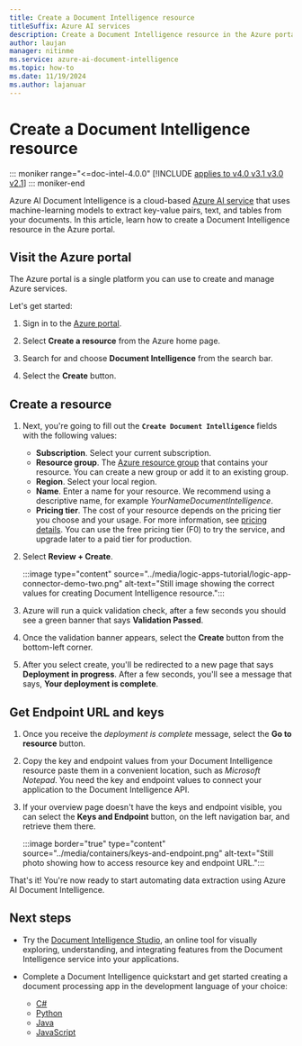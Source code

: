 ```yaml
---
title: Create a Document Intelligence resource
titleSuffix: Azure AI services
description: Create a Document Intelligence resource in the Azure portal.
author: laujan
manager: nitinme
ms.service: azure-ai-document-intelligence
ms.topic: how-to
ms.date: 11/19/2024
ms.author: lajanuar
---
```



# Create a Document Intelligence resource

::: moniker range="<=doc-intel-4.0.0"
 [!INCLUDE [applies to v4.0 v3.1 v3.0 v2.1](../includes/applies-to-v40-v31-v30-v21.md)]
::: moniker-end

Azure AI Document Intelligence is a cloud-based [Azure AI service](../../../ai-services/index.yml) that uses machine-learning models to extract key-value pairs, text, and tables from your documents. In this article, learn how to create a Document Intelligence resource in the Azure portal.

## Visit the Azure portal

The Azure portal is a single platform you can use to create and manage Azure services.

Let's get started:

1. Sign in to the [Azure portal](https://portal.azure.com).

1. Select **Create a resource** from the Azure home page.

1. Search for and choose **Document Intelligence** from the search bar.

1. Select the **Create** button.

## Create a resource

1. Next, you're going to fill out the **`Create Document Intelligence`** fields with the following values:

    * **Subscription**. Select your current subscription.
    * **Resource group**. The [Azure resource group](/azure/cloud-adoption-framework/govern/resource-consistency/resource-access-management#what-is-an-azure-resource-group) that contains your resource. You can create a new group or add it to an existing group.
    * **Region**. Select your local region.
    * **Name**. Enter a name for your resource. We recommend using a descriptive name, for example *YourNameDocumentIntelligence*.
    * **Pricing tier**. The cost of your resource depends on the pricing tier you choose and your usage. For more information, see [pricing details](https://azure.microsoft.com/pricing/details/cognitive-services/). You can use the free pricing tier (F0) to try the service, and upgrade later to a paid tier for production.

1. Select **Review + Create**.

    :::image type="content" source="../media/logic-apps-tutorial/logic-app-connector-demo-two.png" alt-text="Still image showing the correct values for creating Document Intelligence resource.":::

1. Azure will run a quick validation check, after a few seconds you should see a green banner that says **Validation Passed**.

1. Once the validation banner appears, select the **Create** button from the bottom-left corner.

1. After you select create, you'll be redirected to a new page that says **Deployment in progress**. After a few seconds, you'll see a message that says, **Your deployment is complete**.

## Get Endpoint URL and keys

1. Once you receive the *deployment is complete* message, select the **Go to resource** button.

1. Copy the key and endpoint values from your Document Intelligence resource paste them in a convenient location, such as *Microsoft Notepad*. You need the key and endpoint values to connect your application to the Document Intelligence API.

1. If your overview page doesn't have the keys and endpoint visible, you can select the **Keys and Endpoint** button, on the left navigation bar, and retrieve them there.

    :::image border="true" type="content" source="../media/containers/keys-and-endpoint.png" alt-text="Still photo showing how to access resource key and endpoint URL.":::

That's it! You're now ready to start automating data extraction using Azure AI Document Intelligence.

## Next steps

* Try the [Document Intelligence Studio](../concept-document-intelligence-studio.md), an online tool for visually exploring, understanding, and integrating features from the Document Intelligence service into your applications.

* Complete a Document Intelligence quickstart and get started creating a document processing app in the development language of your choice:

  * [C#](../quickstarts/get-started-sdks-rest-api.md?view=doc-intel-3.0.0&preserve-view=true)
  * [Python](../quickstarts/get-started-sdks-rest-api.md?view=doc-intel-3.0.0&preserve-view=true)
  * [Java](../quickstarts/get-started-sdks-rest-api.md?view=doc-intel-3.0.0&preserve-view=true)
  * [JavaScript](../quickstarts/get-started-sdks-rest-api.md?view=doc-intel-3.0.0&preserve-view=true)
